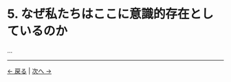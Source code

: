 # 5. なぜ私たちはここに意識的存在としているのか

...

---
<div class="navigation-links">
<a href="04_意識の役割.md" class="nav-link prev-link">← 戻る</a> | <a href="06_私たちの本来の課題.md" class="nav-link next-link">次へ →</a>
</div>
